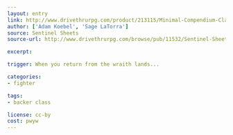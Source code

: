 ```yaml
---
layout: entry
link: http://www.drivethrurpg.com/product/213115/Minimal-Compendium-Classes
author: ['Adam Koebel', 'Sage LaTorra']
source: Sentinel Sheets
source-url: http://www.drivethrurpg.com/browse/pub/11532/Sentinel-Sheets

excerpt:

trigger: When you return from the wraith lands...

categories:
- fighter

tags:
- backer class

license: cc-by
cost: pwyw
---
```

